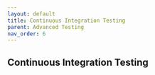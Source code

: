 ```yaml
---
layout: default
title: Continuous Integration Testing
parent: Advanced Testing
nav_order: 6
---
```


## Continuous Integration Testing